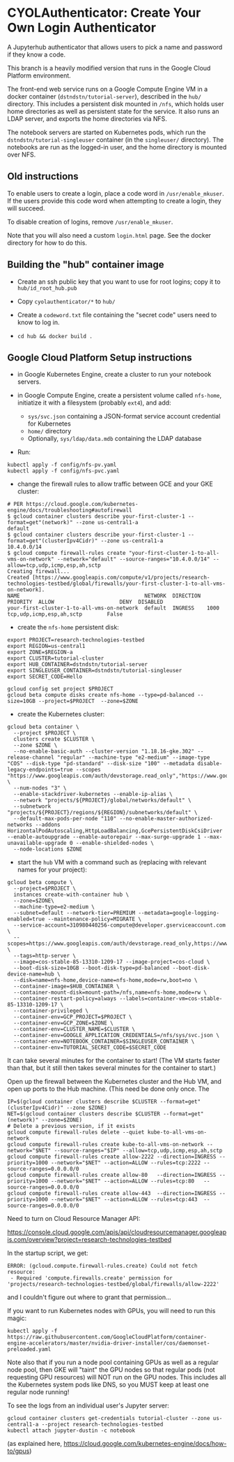 # CYOLAuthenticator: Create Your Own Login Authenticator
A Jupyterhub authenticator that allows users to pick a name and password if they know a code.

This branch is a heavily modified version that runs in the Google
Cloud Platform environment.

The front-end web service runs on a Google Compute Engine VM in a
docker container (`dstndstn/tutorial-server`), described in the `hub/`
directory.  This includes a persistent disk mounted in `/nfs`, which
holds user home directories as well as persistent state for the
service. It also runs an LDAP server, and exports the home directories
via NFS.

The notebook servers are started on Kubernetes pods, which run the
`dstndstn/tutorial-singleuser` container (in the `singleuser/` directory).
The notebooks are run as the logged-in user, and the home directory is
mounted over NFS.

## Old instructions

To enable users to create a login, place a code word in
`/usr/enable_mkuser`. If the users provide this code word when
attempting to create a login, they will succeed.

To disable creation of logins, remove `/usr/enable_mkuser`.

Note that you will also need a custom `login.html` page. See the docker
directory for how to do this.

## Building the "hub" container image

- Create an ssh public key that you want to use for root logins; copy it
  to `hub/id_root_hub.pub`

- Copy `cyolauthenticator/*` to `hub/`

- Create a `codeword.txt` file containing the "secret code" users need to know to log in.

- `cd hub && docker build .`

## Google Cloud Platform Setup instructions

- in Google Kubernetes Engine, create a cluster to run your notebook
  servers.

- in Google Compute Engine, create a persistent volume called `nfs-home`,
  initiatize it with a filesystem (probably `ext4`), and add:
  - `sys/svc.json` containing a JSON-format service account credential
    for Kubernetes
  - `home/` directory
  - Optionally, `sys/ldap/data.mdb` containing the LDAP database

- Run:
```
kubectl apply -f config/nfs-pv.yaml
kubectl apply -f config/nfs-pvc.yaml
```

- change the firewall rules to allow traffic between GCE and your GKE cluster:
```
# PER https://cloud.google.com/kubernetes-engine/docs/troubleshooting#autofirewall
$ gcloud container clusters describe your-first-cluster-1 --format=get"(network)" --zone us-central1-a
default
$ gcloud container clusters describe your-first-cluster-1 --format=get"(clusterIpv4Cidr)" --zone us-central1-a
10.4.0.0/14
$ gcloud compute firewall-rules create "your-first-cluster-1-to-all-vms-on-network" --network="default" --source-ranges="10.4.0.0/14" --allow=tcp,udp,icmp,esp,ah,sctp
Creating firewall...
Created [https://www.googleapis.com/compute/v1/projects/research-technologies-testbed/global/firewalls/your-first-cluster-1-to-all-vms-on-network].
NAME                                        NETWORK  DIRECTION  PRIORITY  ALLOW                     DENY  DISABLED
your-first-cluster-1-to-all-vms-on-network  default  INGRESS    1000      tcp,udp,icmp,esp,ah,sctp        False
```

- create the `nfs-home` persistent disk:
```
export PROJECT=research-technologies-testbed
export REGION=us-central1
export ZONE=$REGION-a
export CLUSTER=tutorial-cluster
export HUB_CONTAINER=dstndstn/tutorial-server
export SINGLEUSER_CONTAINER=dstndstn/tutorial-singleuser
export SECRET_CODE=Hello

gcloud config set project $PROJECT
gcloud beta compute disks create nfs-home --type=pd-balanced --size=10GB --project=$PROJECT  --zone=$ZONE
```

- create the Kubernetes cluster:
```
gcloud beta container \
  --project $PROJECT \
  clusters create $CLUSTER \
  --zone $ZONE \
  --no-enable-basic-auth --cluster-version "1.18.16-gke.302" --release-channel "regular" --machine-type "e2-medium" --image-type "COS" --disk-type "pd-standard" --disk-size "100" --metadata disable-legacy-endpoints=true --scopes "https://www.googleapis.com/auth/devstorage.read_only","https://www.googleapis.com/auth/logging.write","https://www.googleapis.com/auth/monitoring","https://www.googleapis.com/auth/servicecontrol","https://www.googleapis.com/auth/service.management.readonly","https://www.googleapis.com/auth/trace.append" \
  --num-nodes "3" \
  --enable-stackdriver-kubernetes --enable-ip-alias \
  --network "projects/${PROJECT}/global/networks/default" \
  --subnetwork "projects/${PROJECT}/regions/${REGION}/subnetworks/default" \
  --default-max-pods-per-node "110" --no-enable-master-authorized-networks --addons HorizontalPodAutoscaling,HttpLoadBalancing,GcePersistentDiskCsiDriver --enable-autoupgrade --enable-autorepair --max-surge-upgrade 1 --max-unavailable-upgrade 0 --enable-shielded-nodes \
  --node-locations $ZONE
```

- start the `hub` VM with a command such as (replacing with relevant names for your project):
```
gcloud beta compute \
  --project=$PROJECT \
  instances create-with-container hub \
  --zone=$ZONE\
  --machine-type=e2-medium \
  --subnet=default --network-tier=PREMIUM --metadata=google-logging-enabled=true --maintenance-policy=MIGRATE \
  --service-account=310980440256-compute@developer.gserviceaccount.com \
  --scopes=https://www.googleapis.com/auth/devstorage.read_only,https://www.googleapis.com/auth/logging.write,https://www.googleapis.com/auth/monitoring.write,https://www.googleapis.com/auth/servicecontrol,https://www.googleapis.com/auth/service.management.readonly,https://www.googleapis.com/auth/trace.append \
  --tags=http-server \
  --image=cos-stable-85-13310-1209-17 --image-project=cos-cloud \
  --boot-disk-size=10GB --boot-disk-type=pd-balanced --boot-disk-device-name=hub \
  --disk=name=nfs-home,device-name=nfs-home,mode=rw,boot=no \
  --container-image=$HUB_CONTAINER \
  --container-mount-disk=mount-path=/nfs,name=nfs-home,mode=rw \
  --container-restart-policy=always --labels=container-vm=cos-stable-85-13310-1209-17 \
  --container-privileged \
  --container-env=GCP_PROJECT=$PROJECT \
  --container-env=GCP_ZONE=$ZONE \
  --container-env=CLUSTER_NAME=$CLUSTER \
  --container-env=GOOGLE_APPLICATION_CREDENTIALS=/nfs/sys/svc.json \
  --container-env=NOTEBOOK_CONTAINER=$SINGLEUSER_CONTAINER \
  --container-env=TUTORIAL_SECRET_CODE=$SECRET_CODE  
```

It can take several minutes for the container to start!  (The VM
starts faster than that, but it still then takes several minutes for
the container to start.)

Open up the firewall between the Kubernetes cluster and the Hub VM, and
open up ports to the Hub machine.  (This need be done only once.  The 
```
IP=$(gcloud container clusters describe $CLUSTER --format=get"(clusterIpv4Cidr)" --zone $ZONE)
NET=$(gcloud container clusters describe $CLUSTER --format=get"(network)" --zone=$ZONE)
# Delete a previous version, if it exists
gcloud compute firewall-rules delete --quiet kube-to-all-vms-on-network
gcloud compute firewall-rules create kube-to-all-vms-on-network --network="$NET" --source-ranges="$IP" --allow=tcp,udp,icmp,esp,ah,sctp
gcloud compute firewall-rules create allow-2222 --direction=INGRESS --priority=1000 --network="$NET" --action=ALLOW --rules=tcp:2222 --source-ranges=0.0.0.0/0
gcloud compute firewall-rules create allow-80   --direction=INGRESS --priority=1000 --network="$NET" --action=ALLOW --rules=tcp:80   --source-ranges=0.0.0.0/0
gcloud compute firewall-rules create allow-443  --direction=INGRESS --priority=1000 --network="$NET" --action=ALLOW --rules=tcp:443  --source-ranges=0.0.0.0/0
```



Need to turn on Cloud Resource Manager API:

https://console.cloud.google.com/apis/api/cloudresourcemanager.googleapis.com/overview?project=research-technologies-testbed

In the startup script, we get:
```
ERROR: (gcloud.compute.firewall-rules.create) Could not fetch resource:
 - Required 'compute.firewalls.create' permission for 'projects/research-technologies-testbed/global/firewalls/allow-2222'
```
and I couldn't figure out where to grant that permission...


If you want to run Kubernetes nodes with GPUs, you will need to run this magic:
```
kubectl apply -f https://raw.githubusercontent.com/GoogleCloudPlatform/container-engine-accelerators/master/nvidia-driver-installer/cos/daemonset-preloaded.yaml
```

Note also that if you run a node pool containing GPUs as well as a regular node pool,
then GKE will "taint" the GPU nodes so that regular pods (not requesting GPU resources)
will NOT run on the GPU nodes.  This includes all the Kubernetes system pods like DNS,
so you MUST keep at least one regular node running!

To see the logs from an individual user's Jupyter server:
```
gcloud container clusters get-credentials tutorial-cluster --zone us-central1-a --project research-technologies-testbed
kubectl attach jupyter-dustin -c notebook
```
(as explained here, https://cloud.google.com/kubernetes-engine/docs/how-to/gpus)

